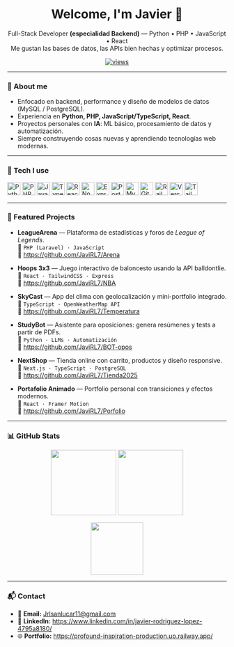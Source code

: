 <h1 align="center">Welcome, I'm Javier 👋</h1>
<p align="center">
  Full-Stack Developer <b>(especialidad Backend)</b> — Python • PHP • JavaScript • React<br/>
  Me gustan las bases de datos, las APIs bien hechas y optimizar procesos.
</p>

<p align="center">
  <a href="https://github.com/JaviRL7"><img src="https://komarev.com/ghpvc/?username=JaviRL7&style=for-the-badge&color=0e75b6" alt="views"/></a>
</p>

---

### 🧠 About me
- Enfocado en backend, performance y diseño de modelos de datos (MySQL / PostgreSQL).
- Experiencia en **Python, PHP, JavaScript/TypeScript, React**.
- Proyectos personales con **IA**: ML básico, procesamiento de datos y automatización.
- Siempre construyendo cosas nuevas y aprendiendo tecnologías web modernas.

---

### 🧰 Tech I use
<p>
  <img src="https://cdn.jsdelivr.net/gh/devicons/devicon/icons/python/python-original.svg" height="30" alt="Python"/>
  <img src="https://cdn.jsdelivr.net/gh/devicons/devicon/icons/php/php-original.svg" height="30" alt="PHP"/>
  <img src="https://cdn.jsdelivr.net/gh/devicons/devicon/icons/javascript/javascript-original.svg" height="30" alt="JavaScript"/>
  <img src="https://cdn.jsdelivr.net/gh/devicons/devicon/icons/typescript/typescript-original.svg" height="30" alt="TypeScript"/>
  <img src="https://cdn.jsdelivr.net/gh/devicons/devicon/icons/react/react-original.svg" height="30" alt="React"/>
  <img src="https://cdn.jsdelivr.net/gh/devicons/devicon/icons/nodejs/nodejs-original.svg" height="30" alt="Node.js"/>
  <img src="https://cdn.jsdelivr.net/gh/devicons/devicon/icons/express/express-original.svg" height="30" alt="Express"/>
  <img src="https://cdn.jsdelivr.net/gh/devicons/devicon/icons/postgresql/postgresql-original.svg" height="30" alt="PostgreSQL"/>
  <img src="https://cdn.jsdelivr.net/gh/devicons/devicon/icons/mysql/mysql-original.svg" height="30" alt="MySQL"/>
  <img src="https://cdn.jsdelivr.net/gh/devicons/devicon/icons/git/git-original.svg" height="30" alt="Git"/>
  <img src="https://cdn.jsdelivr.net/gh/devicons/devicon/icons/railway/railway-original.svg" height="30" alt="Railway"/>
  <img src="https://cdn.jsdelivr.net/gh/devicons/devicon/icons/vercel/vercel-original.svg" height="30" alt="Vercel"/>
  <img src="https://www.vectorlogo.zone/logos/tailwindcss/tailwindcss-icon.svg" height="30" alt="Tailwind CSS"/>
</p>

---

### 🚀 Featured Projects
- **LeagueArena** — Plataforma de estadísticas y foros de *League of Legends*.  
  📌 `PHP (Laravel) · JavaScript`  
  🔗 https://github.com/JaviRL7/Arena  

- **Hoops 3x3** — Juego interactivo de baloncesto usando la API balldontlie.  
  📌 `React · TailwindCSS · Express`  
  🔗 https://github.com/JaviRL7/NBA  

- **SkyCast** — App del clima con geolocalización y mini-portfolio integrado.  
  📌 `TypeScript · OpenWeatherMap API`  
  🔗 https://github.com/JaviRL7/Temperatura  

- **StudyBot** — Asistente para oposiciones: genera resúmenes y tests a partir de PDFs.  
  📌 `Python · LLMs · Automatización`  
  🔗 https://github.com/JaviRL7/BOT-opos  

- **NextShop** — Tienda online con carrito, productos y diseño responsive.  
  📌 `Next.js · TypeScript · PostgreSQL`  
  🔗 https://github.com/JaviRL7/Tienda2025  

- **Portafolio Animado** — Portfolio personal con transiciones y efectos modernos.  
  📌 `React · Framer Motion`  
  🔗 https://github.com/JaviRL7/Porfolio  


---

### 📊 GitHub Stats
<p align="center">
  <img src="https://streak-stats.demolab.com?user=JaviRL7&theme=github-dark&hide_border=true" height="150" />
  <img src="https://github-readme-stats.vercel.app/api?username=JaviRL7&show_icons=true&theme=github_dark&hide_border=true" height="150" />
</p>
<p align="center">
  <img src="https://github-readme-stats.vercel.app/api/top-langs/?username=JaviRL7&layout=compact&theme=github_dark&hide_border=true" height="120" />
</p>

---

### 📬 Contact
- 📧 **Email:** Jrlsanlucar11@gmail.com  
- 💼 **LinkedIn:** https://www.linkedin.com/in/javier-rodriguez-lopez-4795a8180/  
- 🌐 **Portfolio:** https://profound-inspiration-production.up.railway.app/

